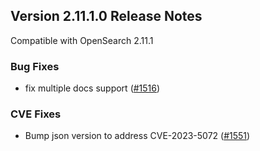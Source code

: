 ## Version 2.11.1.0 Release Notes
 
Compatible with OpenSearch 2.11.1
 
 
### Bug Fixes
 
 * fix multiple docs support ([#1516](https://github.com/opensearch-project/ml-commons/pull/1516))

### CVE Fixes
 
* Bump json version to address CVE-2023-5072 ([#1551](https://github.com/opensearch-project/ml-commons/pull/1551))

